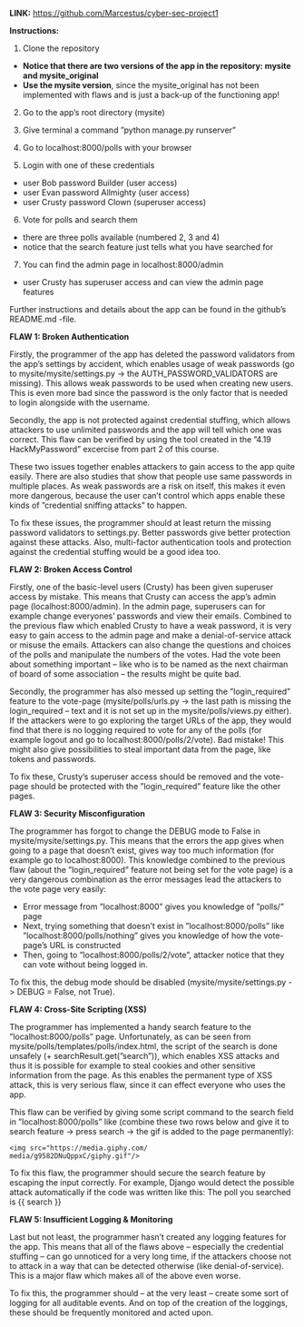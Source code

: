 **LINK:** https://github.com/Marcestus/cyber-sec-project1

**Instructions:**

1. Clone the repository
  - **Notice that there are two versions of the app in the repository: mysite and mysite_original**
  - **Use the mysite version**, since the mysite_original has not been implemented with flaws and is just a back-up of the functioning app!

2. Go to the app’s root directory (mysite)

3. Give terminal a command ”python manage.py runserver”

4. Go to localhost:8000/polls with your browser

5. Login with one of these credentials
  - user Bob password Builder (user access)
  - user Evan password Allmighty (user access)
  - user Crusty password Clown (superuser access)

6. Vote for polls and search them
  - there are three polls available (numbered 2, 3 and 4)
  - notice that the search feature just tells what you have searched for

7. You can find the admin page in localhost:8000/admin
  - user Crusty has superuser access and can view the admin page features

Further instructions and details about the app can be found in the github’s README.md -file.


**FLAW 1: Broken Authentication**

Firstly, the programmer of the app has deleted the password validators from the app’s settings by accident, which enables usage of weak passwords (go to mysite/mysite/settings.py -> the AUTH_PASSWORD_VALIDATORS are missing). This allows weak passwords to be used when creating new users. This is even more bad since the password is the only factor that is needed to login alongside with the username.

Secondly, the app is not protected against credential stuffing, which allows attackers to use unlimited passwords and the app will tell which one was correct. This flaw can be verified by using the tool created in the ”4.19 HackMyPassword” excercise from part 2 of this course.

These two issues together enables attackers to gain access to the app quite easily. There are also studies that show that people use same passwords in multiple places. As weak passwords are a risk on itself, this makes it even more dangerous, because the user can’t control which apps enable these kinds of ”credential sniffing attacks” to happen.

To fix these issues, the programmer should at least return the missing password validators to settings.py. Better passwords give better protection against these attacks. Also, multi-factor authentication tools and protection against the credential stuffing would be a good idea too.

**FLAW 2: Broken Access Control**

Firstly, one of the basic-level users (Crusty) has been given superuser access by mistake. This means that Crusty can access the app’s admin page (localhost:8000/admin). In the admin page, superusers can for example change everyones’ passwords and view their emails. Combined to the previous flaw which enabled Crusty to have a weak password, it is very easy to gain access to the admin page and make a denial-of-service attack or misuse the emails. Attackers can also change the questions and choices of the polls and manipulate the numbers of the votes. Had the vote been about something important – like who is to be named as the next chairman of board of some association – the results might be quite bad.

Secondly, the programmer has also messed up setting the ”login_required” feature to the vote-page (mysite/polls/urls.py -> the last path is missing the login_required – text and it is not set up in the mysite/polls/views.py either). If the attackers were to go exploring the target URLs of the app, they would find that there is no logging required to vote for any of the polls (for example logout and go to localhost:8000/polls/2/vote). Bad mistake! This might also give possibilities to steal important data from the page, like tokens and passwords.

To fix these, Crusty’s superuser access should be removed and the vote-page should be protected with the ”login_required” feature like the other pages.

**FLAW 3: Security Misconfiguration**

The programmer has forgot to change the DEBUG mode to False in mysite/mysite/settings.py. This means that the errors the app gives when going to a page that doesn’t exist, gives way too much information (for example go to localhost:8000). This knowledge combined to the previous flaw (about the ”login_required” feature not being set for the vote page) is a very dangerous combination as the error messages lead the attackers to the vote page very easily:

- Error message from ”localhost:8000” gives you knowledge of ”polls/” page
- Next, trying something that doesn’t exist in ”localhost:8000/polls” like ”localhost:8000/polls/nothing” gives you knowledge of how the vote-page’s URL is constructed
- Then, going to ”localhost:8000/polls/2/vote”, attacker notice that they can vote without being logged in. 

To fix this, the debug mode should be disabled (mysite/mysite/settings.py -> DEBUG = False, not True).

**FLAW 4: Cross-Site Scripting (XSS)**

The programmer has implemented a handy search feature to the ”localhost:8000/polls” page. Unfortunately, as can be seen from mysite/polls/templates/polls/index.html, the script of the search is done unsafely (+ searchResult.get(”search”)), which enables XSS attacks and thus it is possible for example to steal cookies and other sensitive information from the page. As this enables the permanent type of XSS attack, this is very serious flaw, since it can effect everyone who uses the app.

This flaw can be verified by giving some script command to the search field in ”localhost:8000/polls” like (combine these two rows below and give it to search feature -> press search -> the gif is added to the page permanently):
```
<img src="https://media.giphy.com/
media/g9582DNuQppxC/giphy.gif"/>
```

To fix this flaw, the programmer should secure the search feature by escaping the input correctly. For example, Django would detect the possible attack automatically if the code was written like this: <span id="search-query" >The poll you searched is {{ search }}</span>

**FLAW 5: Insufficient Logging & Monitoring**

Last but not least, the programmer hasn’t created any logging features for the app. This means that all of the flaws above – especially the credential stuffing – can go unnoticed for a very long time, if the attackers choose not to attack in a way that can be detected otherwise (like denial-of-service). This is a major flaw which makes all of the above even worse.

To fix this, the programmer should – at the very least – create some sort of logging for all auditable events. And on top of the creation of the loggings, these should be frequently monitored and acted upon.

